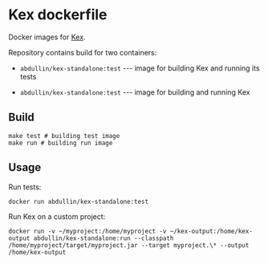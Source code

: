 # Kex dockerfile
Docker images for [Kex](https://github.com/vorpal-research/kex).

Repository contains build for two containers:
* `abdullin/kex-standalone:test` --- image for building Kex and running its tests

* `abdullin/kex-standalone:test` --- image for building and running Kex


## Build

```make
make test # building test image
make run # building run image
```


## Usage

Run tests:
```
docker run abdullin/kex-standalone:test
```

Run Kex on a custom project:
```
docker run -v ~/myproject:/home/myproject -v ~/kex-output:/home/kex-output abdullin/kex-standalone:run --classpath /home/myproject/target/myproject.jar --target myproject.\* --output /home/kex-output
```